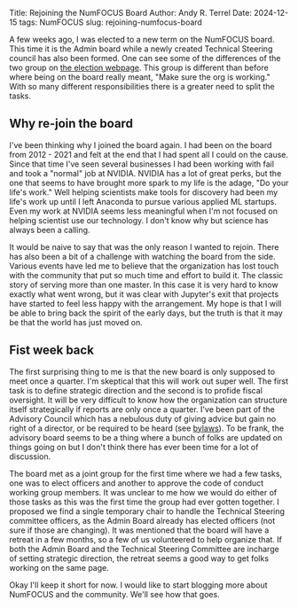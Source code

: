 Title: Rejoining the NumFOCUS Board
Author: Andy R. Terrel
Date: 2024-12-15
tags: NumFOCUS
slug: rejoining-numfocus-board

A few weeks ago, I was elected to a new term on the NumFOCUS board. This time it is the Admin board while a newly created Technical Steering council has also been formed. One can see some of the differences of the two group on [the election webpage](https://github.com/numfocus/elections/blob/main/board-responsibilities.md). This group is different than before where being on the board really meant, "Make sure the org is working." With so many different responsibilities there is a greater need to split the tasks.


## Why re-join the board

I've been thinking why I joined the board again. I had been on the board from 2012 - 2021 and felt at the end that I had spent all I could on the cause. Since that time I've seen several businesses I had been working with fail and took a "normal" job at NVIDIA. NVIDIA has a lot of great perks, but the one that seems to have brought more spark to my life is the adage, "Do your life's work." Well helping scientists make tools for discovery had been my life's work up until I left Anaconda to pursue various applied ML startups. Even my work at NVIDIA seems less meaningful when I'm not focused on helping scientist use our technology. I don't know why but science has always been a calling.

It would be naive to say that was the only reason I wanted to rejoin. There has also been a bit of a challenge with watching the board from the side. Various events have led me to believe that the organization has lost touch with the community that put so much time and effort to build it. The classic story of serving more than one master. In this case it is very hard to know exactly what went wrong, but it was clear with Jupyter's exit that projects have started to feel less happy with the arrangement. My hope is that I will be able to bring back the spirit of the early days, but the truth is that it may be that the world has just moved on.


## Fist week back

The first surprising thing to me is that the new board is only supposed to meet once a quarter. I'm skeptical that this will work out super well. The first task is to define strategic direction and the second is to profide fiscal oversight. It will be very difficult to know how the organization can structure itself strategically if reports are only once a quarter. I've been part of the Advisory Council which has a nebulous duty of giving advice but gain no right of a director, or be required to be heard (see [bylaws](https://numfocus.org/wp-content/uploads/2020/04/NumFOCUS-Bylaws-Approved-16-May-2019.pdf)). To be frank, the advisory board seems to be a thing where a bunch of folks are updated on things going on but I don't think there has ever been time for a lot of discussion.

The board met as a joint group for the first time where we had a few tasks, one was to elect officers and another to approve the code of conduct working group members. It was unclear to me how we would do either of those tasks as this was the first time the group had ever gotten together. I proposed we find a single temporary chair to handle the Technical Steering committee officers, as the Admin Board already has elected officers (not sure if those are changing). It was mentioned that the board will have a retreat in a few months, so a few of us volunteered to help organize that. If both the Admin Board and the Technical Steering Committee are incharge of setting strategic direction, the retreat seems a good way to get folks working on the same page.

Okay I'll keep it short for now. I would like to start blogging more about NumFOCUS and the community. We'll see how that goes.